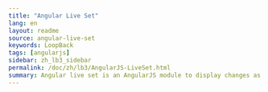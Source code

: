 ```yaml
---
title: "Angular Live Set"
lang: en
layout: readme
source: angular-live-set
keywords: LoopBack
tags: [angularjs]
sidebar: zh_lb3_sidebar
permalink: /doc/zh/lb3/AngularJS-LiveSet.html
summary: Angular live set is an AngularJS module to display changes as they are made to a collection of objects.
---
```

